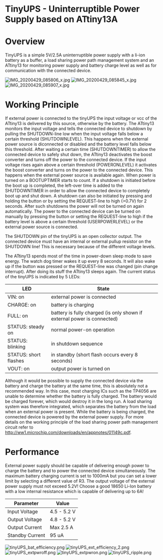 # TinyUPS - Uninterruptible Power Supply based on ATtiny13A

# Overview #

TinyUPS is a simple 5V/2.5A uninterruptible power supply with a li-ion battery as a buffer, a load sharing power path management system and an ATtiny13 for monitoring power supply and battery charge level as well as for communication with the connected device.

![IMG_20200429_085806_x.jpg](https://image.easyeda.com/pullimage/2XsCuAdfqt9wIi8S0v06BNLV0mbNk2amUA6AiitS.jpeg)
![IMG_20200429_085845_x.jpg](https://image.easyeda.com/pullimage/ehw9MdOgYZ1FBT7VzwjljH5wGpZlaYVFoSfBCoGl.jpeg)
![IMG_20200429_085907_x.jpg](https://image.easyeda.com/pullimage/kT6kqbDiSMt34Geqa3ajQAtOuR0XCEJVwFSN0zOP.jpeg)

# Working Principle #

If external power is connected to the tinyUPS the input voltage or vcc of the ATtiny13 is delivered by this source, otherwise by the battery. The ATtiny13 monitors the input voltage and tells the connected device to shutdown by pulling the SHUTDOWN-line low when the input voltage falls below a certain threshold (SHUTDOWNLEVEL). This happens when the external power source is diconnected or disabled and the battery level falls below this threshold. After waiting a certain time (SHUTDOWNTIMER) to allow the connected device to safely shut down, the ATtiny13 deactivates the boost converter and turns off the power to the connected device.
If the input voltage rises again above a certain threshold (POWERONLEVEL) it activates the boost converter and turns on the power to the connected device. This happens when the external power source is available again.
When power is turned on a BOOTUPTIMER starts to count. If a shutdown is initiated before the boot up is completed, the left-over time is added to the SHUTDOWNTIMER in order to allow the connected device to completely boot up and shut down.
A shutdown can also be initiated by pressing and holding the button or by setting the REQUEST-line to high (>0.7V) for 2 seconds. After such shutdowns the power will not be turned on again automatically. The power to the connected device can be turned on manually by pressing the button or setting the REQUEST-line to high if the battery level is above a certain threshold (USERPOWERLEVEL) or the external power source is connected.

The SHUTDOWN pin of the tinyUPS is an open collector output. The connected device must have an internal or external pullup resistor on the SHUTDOWN line! This is necessary because of the different voltage levels.

The ATtiny13 spends most of the time in power-down sleep mode to save energy. The watch dog timer wakes it up every 8 seconds. It will also wake up if the button was pressed or the REQUEST-line was changed (pin change interrupt). After doing its stuff the ATtiny13 sleeps again. The current status of the tinyUPS is indicated by 5 LEDs:

|LED|State|
|-|-|
|VIN: on|external power is connected|
|CHARGE: on|battery is charging|
|FULL: on|battery is fully charged (is only shown if external power is connected)|
|STATUS: steady on|normal power-on operation|
|STATUS: blinking|in shutdown sequence|
|STATUS: short flashes|in standby (short flash occurs every 8 seconds)|
|VOUT: on|output power is turned on|

Although it would be possible to supply the connected device via the battery and charge the battery at the same time, this is absolutely not a recommended way. In this case, most charging ICs such as the TP4056 are unable to determine whether the battery is fully charged. The battery would be charged forever, which would destroy it in the long run. A load sharing system was therefore integrated, which separates the battery from the load when an external power is present. While the battery is being charged, the connected device is powered by the external power supply. For more details on the working principle of the load sharing power path management circuit refer to http://ww1.microchip.com/downloads/en/appnotes/01149c.pdf.

# Performance #

External power supply should be capable of delivering enough power to charge the battery and to power the connected device simultaneously. The maximum battery charging current is set to 1000mA but you can set a lower limit by selecting a different value of R3. The output voltage of the external power supply must not exceed 5.2V! Choose a good 18650 Li-Ion battery with a low internal resistance which is capable of delivering up to 6A!

|Parameter|Value|
|-|-|
|Input Voltage|4.5 - 5.2 V|
|Output Voltage|4.8 - 5.2 V|
|Output Current|Max 2.5 A|
|Standby Current|95 uA|

![tinyUPS_bat_efficiency.png](https://image.easyeda.com/pullimage/W959GNvB4wwInaBowrjAbtAAMT8vCeLyaqSE4I29.png)
![tinyUPS_ext_efficiency_2.png](https://image.easyeda.com/pullimage/r1j2fOvBXxYUyLE3E1PBskUNkwubG3GuHiYs1wiT.png)
![tinyUPS_extpwroff.png](https://image.easyeda.com/pullimage/bh1e51RDliqaCUedjc1ODjaZxg4zE4oq562P07h2.png)
![tinyUPS_extpwron.png](https://image.easyeda.com/pullimage/vAquKosg7Vafx468a0X0v73O01uWxJlmcDbXxqjH.png)
![tinyUPS_ripple.png](https://image.easyeda.com/pullimage/Oku4Ay6szQZlZ7JVQbMMSMXAQoVwiRxVshBPpwjk.png)
